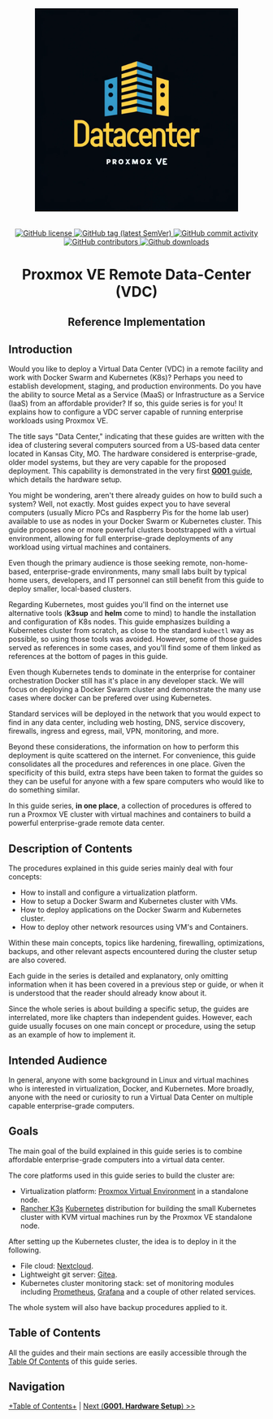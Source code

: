 <div align="center">
  <img alt="Redoc logo" src="./images/logo.png" height="400px" width="400px" />
</div>
<br>
<p align="center">
    <a href="LICENSE" target="_blank">
        <img src="https://img.shields.io/github/license/vieo-us/datacenter-pve-guide" alt="GitHub license">
    </a>
    <a href="https://github.com/vieo-us/datacenter-pve-guide/releases" target="_blank">
        <img src="https://img.shields.io/github/tag/vieo-us/datacenter-pve-guide" alt="GitHub tag (latest SemVer)">
    </a>
    <a href="https://github.com/vieo-us/datacenter-pve-guide/commits" target="_blank">
        <img src="https://img.shields.io/github/commit-activity/t/vieo-us/datacenter-pve-guide"
        " alt="GitHub commit activity">
    </a>
    <a href="https://github.com/vieo-us/datacenter-pve-guide/graphs/contributors" target="_blank">
        <img src="https://img.shields.io/github/contributors-anon/vieo-us/datacenter-pve-guide" alt="GitHub contributors">
    </a>
    <a href="https://github.com/vieo-us/datacenter-pve-guide/releases" target="_blank">
        <img src=https://img.shields.io/github/downloads/vieo-us/datacenter-pve-guide/total
         alt="Github downloads">
    </a>
</p>
<div align="center">

  # Proxmox VE Remote Data-Center (VDC)
  ## Reference Implementation
</div>

## Introduction

Would you like to deploy a Virtual Data Center (VDC) in a remote facility and work with Docker Swarm and Kubernetes (K8s)? Perhaps you need to establish development, staging, and production environments. Do you have the ability to source Metal as a Service (MaaS) or Infrastructure as a Service (IaaS) from an affordable provider? If so, this guide series is for you! It explains how to configure a VDC server capable of running enterprise workloads using Proxmox VE.

The title says "Data Center," indicating that these guides are written with the idea of clustering several computers sourced from a US-based data center located in Kansas City, MO. The hardware considered is enterprise-grade, older model systems, but they are very capable for the proposed deployment. This capability is demonstrated in the very first [**G001** guide](G001%20-%20Hardware%20Setup.md), which details the hardware setup.

You might be wondering, aren't there already guides on how to build such a system? Well, not exactly. Most guides expect you to have several computers (usually Micro PCs and Raspberry Pis for the home lab user) available to use as nodes in your Docker Swarm or Kubernetes cluster. This guide proposes one or more powerful clusters bootstrapped with a virtual environment, allowing for full enterprise-grade deployments of any workload using virtual machines and containers.

Even though the primary audience is those seeking remote, non-home-based, enterprise-grade environments, many small labs built by typical home users, developers, and IT personnel can still benefit from this guide to deploy smaller, local-based clusters.

Regarding Kubernetes, most guides you'll find on the internet use alternative tools (**k3sup** and **helm** come to mind) to handle the installation and configuration of K8s nodes. This guide emphasizes building a Kubernetes cluster from scratch, as close to the standard `kubectl` way as possible, so using those tools was avoided. However, some of those guides served as references in some cases, and you'll find some of them linked as references at the bottom of pages in this guide.

Even though Kubernetes tends to dominate in the enterprise for container orchestration Docker still has it's place in any developer stack. We will focus on deploying a Docker Swarm cluster and demonstrate the many use cases where docker can be prefered over using Kubernetes.

Standard services will be deployed in the network that you would expect to find in any data center, including web hosting, DNS, service discovery, firewalls, ingress and egress, mail, VPN, monitoring, and more.

Beyond these considerations, the information on how to perform this deployment is quite scattered on the internet. For convenience, this guide consolidates all the procedures and references in one place. Given the specificity of this build, extra steps have been taken to format the guides so they can be useful for anyone with a few spare computers who would like to do something similar.

In this guide series, **in one place**, a collection of procedures is offered to run a Proxmox VE cluster with virtual machines and containers to build a powerful enterprise-grade remote data center.

## Description of Contents

The procedures explained in this guide series mainly deal with four concepts:

- How to install and configure a virtualization platform.
- How to setup a Docker Swarm and Kubernetes cluster with VMs.
- How to deploy applications on the Docker Swarm and Kubernetes cluster.
- How to deploy other network resources using VM's and Containers.

Within these main concepts, topics like hardening, firewalling, optimizations, backups, and other relevant aspects encountered during the cluster setup are also covered.

Each guide in the series is detailed and explanatory, only omitting information when it has been covered in a previous step or guide, or when it is understood that the reader should already know about it.

Since the whole series is about building a specific setup, the guides are interrelated, more like chapters than independent guides. However, each guide usually focuses on one main concept or procedure, using the setup as an example of how to implement it.

## Intended Audience

In general, anyone with some background in Linux and virtual machines who is interested in virtualization, Docker, and Kubernetes. More broadly, anyone with the need or curiosity to run a Virtual Data Center on multiple capable enterprise-grade computers.

## Goals

The main goal of the build explained in this guide series is to combine affordable enterprise-grade computers into a virtual data center.

The core platforms used in this guide series to build the cluster are:

- Virtualization platform: [Proxmox Virtual Environment](https://www.proxmox.com/en/) in a standalone node.
- [Rancher K3s](https://k3s.io/) [Kubernetes](https://kubernetes.io/) distribution for building the small Kubernetes cluster with KVM virtual machines run by the Proxmox VE standalone node.

After setting up the Kubernetes cluster, the idea is to deploy in it the following.

- File cloud: [Nextcloud](https://nextcloud.com/).
- Lightweight git server: [Gitea](https://gitea.io/).
- Kubernetes cluster monitoring stack: set of monitoring modules including [Prometheus](https://prometheus.io/), [Grafana](https://grafana.com/grafana/) and a couple of other related services.

The whole system will also have backup procedures applied to it.

## Table of Contents

All the guides and their main sections are easily accessible through the [Table Of Contents](G000%20-%20Table%20of%20Contents.md) of this guide series.

## Navigation

[+Table of Contents+](G000%20-%20Table%20of%20Contents.md) | [Next (**G001. Hardware Setup**) >>](G001%20-%20Hardware%20Setup.md)
